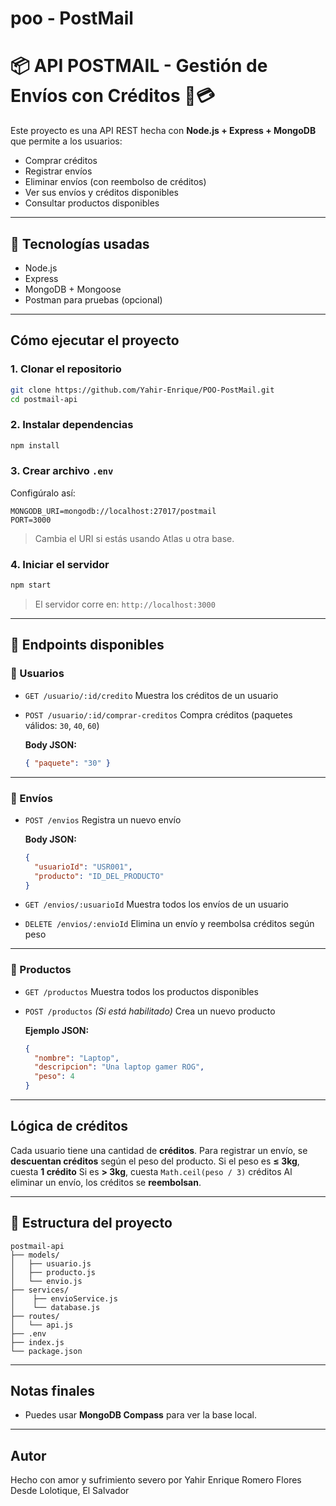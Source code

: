 # poo - PostMail
# 📦 API POSTMAIL - Gestión de Envíos con Créditos 🚚💳

Este proyecto es una API REST hecha con **Node.js + Express + MongoDB** que permite a los usuarios:

* Comprar créditos
* Registrar envíos
* Eliminar envíos (con reembolso de créditos)
* Ver sus envíos y créditos disponibles
* Consultar productos disponibles

---

## 💠 Tecnologías usadas

* Node.js
* Express
* MongoDB + Mongoose
* Postman para pruebas (opcional)

---

## Cómo ejecutar el proyecto

### 1. Clonar el repositorio

```bash
git clone https://github.com/Yahir-Enrique/POO-PostMail.git
cd postmail-api
```

### 2. Instalar dependencias

```bash
npm install
```

### 3. Crear archivo `.env`

Configúralo así:

```
MONGODB_URI=mongodb://localhost:27017/postmail
PORT=3000
```

> Cambia el URI si estás usando Atlas u otra base.

### 4. Iniciar el servidor

```bash
npm start
```

> El servidor corre en: `http://localhost:3000`

---

## 🥪 Endpoints disponibles

### 🔹 Usuarios

* `GET /usuario/:id/credito`
  Muestra los créditos de un usuario

* `POST /usuario/:id/comprar-creditos`
  Compra créditos (paquetes válidos: `30`, `40`, `60`)

  **Body JSON:**

  ```json
  { "paquete": "30" }
  ```

---

### 🔹 Envíos

* `POST /envios`
  Registra un nuevo envío

  **Body JSON:**

  ```json
  {
    "usuarioId": "USR001",
    "producto": "ID_DEL_PRODUCTO"
  }
  ```

* `GET /envios/:usuarioId`
  Muestra todos los envíos de un usuario

* `DELETE /envios/:envioId`
  Elimina un envío y reembolsa créditos según peso

---

### 🔹 Productos

* `GET /productos`
  Muestra todos los productos disponibles

* `POST /productos` *(Si está habilitado)*
  Crea un nuevo producto

  **Ejemplo JSON:**

  ```json
  {
    "nombre": "Laptop",
    "descripcion": "Una laptop gamer ROG",
    "peso": 4
  }
  ```

---

## Lógica de créditos

Cada usuario tiene una cantidad de **créditos**.
Para registrar un envío, se **descuentan créditos** según el peso del producto.
Si el peso es **≤ 3kg**, cuesta **1 crédito**
Si es **> 3kg**, cuesta `Math.ceil(peso / 3)` créditos
Al eliminar un envío, los créditos se **reembolsan**.

---

## 📁 Estructura del proyecto

```
postmail-api
├── models/
│   ├── usuario.js
│   ├── producto.js
│   └── envio.js
├── services/
│    ├── envioService.js
│    └── database.js
├── routes/
│   └── api.js
├── .env
├── index.js
└── package.json
```

---

## Notas finales

* Puedes usar **MongoDB Compass** para ver la base local.

---

## Autor

Hecho con amor y sufrimiento severo por Yahir Enrique Romero Flores
Desde Lolotique, El Salvador
